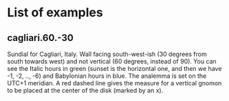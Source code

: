 # List of examples

## cagliari.60.-30

Sundial for Cagliari, Italy. Wall facing south-west-ish (30 degrees
from south towards west) and not vertical (60 degrees, instead of 90).
You can see the Italic hours in green (sunset is the horizontal one,
and then we have -1, -2, .., -6) and Babylonian hours in blue. The
analemma is set on the UTC+1 meridian. A red dashed line gives the
measure for a vertical gnomon to be placed at the center of the disk
(marked by an x).